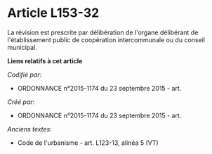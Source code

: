 # Article L153-32

La révision est prescrite par délibération de l'organe délibérant de l'établissement public de coopération intercommunale ou
du conseil municipal.

**Liens relatifs à cet article**

_Codifié par_:

  - ORDONNANCE n°2015-1174 du 23 septembre 2015 - art.

_Créé par_:

  - ORDONNANCE n°2015-1174 du 23 septembre 2015 - art.

_Anciens textes_:

  - Code de l'urbanisme - art. L123-13, alinéa 5  (VT)
